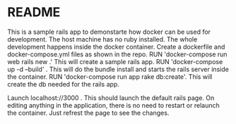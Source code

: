 # README

This is a sample rails app to demonstarte how docker can be used for development. The host machine has no ruby installed.
The whole development happens inside the docker container.
Create a dockerfile and docker-compose.yml files as shown in the repo.
RUN 'docker-compose run web rails new .' This will create a sample rails app.
RUN 'docker-compose up -d –build' . This will do the bundle install and starts the rails server inside the container. 
RUN 'docker-compose run app rake db:create'. This will create the db needed for the rails app.

Launch localhost://3000 . This should launch the default rails page.
On editing anything in the application, there is no need to restart or relaunch the container. Just refrest the page to see the changes.
